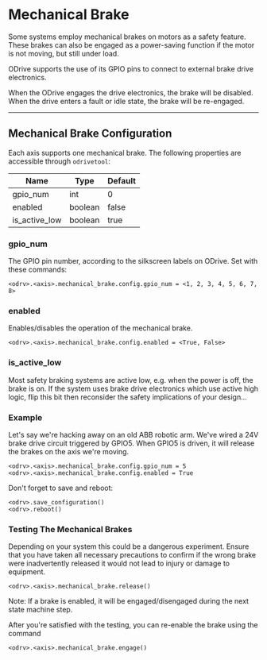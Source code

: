 # Mechanical Brake

Some systems employ mechanical brakes on motors as a safety feature. These brakes can also be engaged as a power-saving function if the motor is not moving, but still under load.

ODrive supports the use of its GPIO pins to connect to external brake drive electronics.

When the ODrive engages the drive electronics, the brake will be disabled. When the drive enters a fault or idle state, the brake will be re-engaged.

---

## Mechanical Brake Configuration
Each axis supports one mechanical brake. The following properties are accessible through `odrivetool`:

Name |  Type | Default
--- | -- | -- 
gpio_num | int | 0
enabled | boolean | false
is_active_low | boolean | true

### gpio_num
The GPIO pin number, according to the silkscreen labels on ODrive. Set with these commands:
```
<odrv>.<axis>.mechanical_brake.config.gpio_num = <1, 2, 3, 4, 5, 6, 7, 8>
```

### enabled
Enables/disables the operation of the mechanical brake.
```
<odrv>.<axis>.mechanical_brake.config.enabled = <True, False>
```

### is_active_low
Most safety braking systems are active low, e.g. when the power is off, the brake is on. If the system uses brake drive electronics which use active high logic, flip this bit then reconsider the safety implications of your design...

### Example

Let's say we're hacking away on an old ABB robotic arm. We've wired a 24V brake drive circuit triggered by GPIO5. When GPIO5 is driven, it will release the brakes on the axis we're moving.

```
<odrv>.<axis>.mechanical_brake.config.gpio_num = 5
<odrv>.<axis>.mechanical_brake.config.enabled = True
```

Don't forget to save and reboot:
```
<odrv>.save_configuration()
<odrv>.reboot()
```

### Testing The Mechanical Brakes
Depending on your system this could be a dangerous experiment. Ensure that you have taken all necessary precautions to confirm if the wrong brake were inadvertently released it would not lead to injury or damage to equipment.

```
<odrv>.<axis>.mechanical_brake.release()
```
Note: If a brake is enabled, it will be engaged/disengaged during the next state machine step. 

After you're satisfied with the testing, you can re-enable the brake using the command

```
<odrv>.<axis>.mechanical_brake.engage()
```
